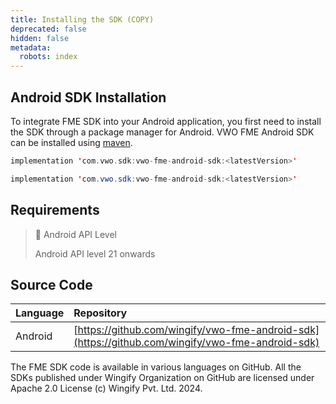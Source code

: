 ```yaml
---
title: Installing the SDK (COPY)
deprecated: false
hidden: false
metadata:
  robots: index
---
```

## Android SDK Installation

To integrate FME SDK into your Android application, you first need to install the SDK through a package manager for Android. VWO FME Android SDK can be installed using [maven](https://mvnrepository.com/artifact/com.vwo.sdk/vwo-fme-android-sdk).

```kotlin
implementation 'com.vwo.sdk:vwo-fme-android-sdk:<latestVersion>'
```
```java
implementation 'com.vwo.sdk:vwo-fme-android-sdk:<latestVersion>'
```

## Requirements

> 📘 Android API Level
>
> Android API level 21 onwards

## Source Code

| Language | Repository                                                                                       |
| :------- | :----------------------------------------------------------------------------------------------- |
| Android  | [https://github.com/wingify/vwo-fme-android-sdk](https://github.com/wingify/vwo-fme-android-sdk) |

The FME SDK code is available in various languages on GitHub. All the SDKs published under Wingify Organization on GitHub are licensed under Apache 2.0 License (c) Wingify Pvt. Ltd. 2024.